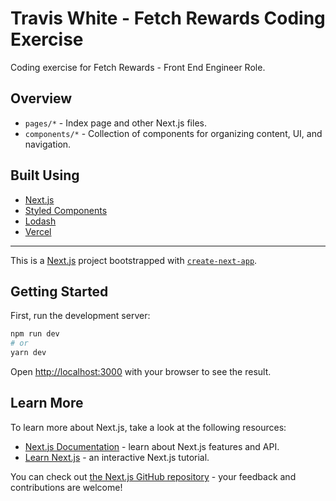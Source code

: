 # Travis White - Fetch Rewards Coding Exercise

Coding exercise for Fetch Rewards - Front End Engineer Role.

## Overview

- `pages/*` - Index page and other Next.js files.
- `components/*` - Collection of components for organizing content, UI, and navigation.

## Built Using

- [Next.js](https://nextjs.org/)
- [Styled Components](https://styled-components.com/)
- [Lodash](https://lodash.com/)
- [Vercel](https://vercel.com)

---

This is a [Next.js](https://nextjs.org/) project bootstrapped with [`create-next-app`](https://github.com/vercel/next.js/tree/canary/packages/create-next-app).

## Getting Started

First, run the development server:

```bash
npm run dev
# or
yarn dev
```

Open [http://localhost:3000](http://localhost:3000) with your browser to see the result.

## Learn More

To learn more about Next.js, take a look at the following resources:

- [Next.js Documentation](https://nextjs.org/docs) - learn about Next.js features and API.
- [Learn Next.js](https://nextjs.org/learn) - an interactive Next.js tutorial.

You can check out [the Next.js GitHub repository](https://github.com/vercel/next.js/) - your feedback and contributions are welcome!
